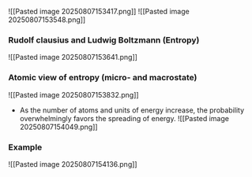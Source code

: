 ![[Pasted image 20250807153417.png]]
![[Pasted image 20250807153548.png]]

### Rudolf clausius and Ludwig Boltzmann (Entropy)
![[Pasted image 20250807153641.png]]

### Atomic view of entropy (micro- and macrostate)
![[Pasted image 20250807153832.png]]
* As the number of atoms and units of energy increase, the probability overwhelmingly favors the spreading of energy.
![[Pasted image 20250807154049.png]]

### Example
![[Pasted image 20250807154136.png]]